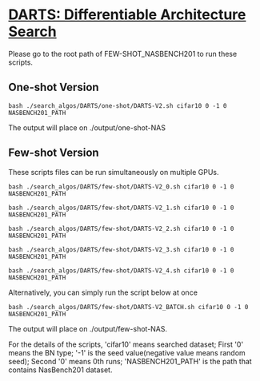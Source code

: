 # [DARTS: Differentiable Architecture Search][1]

Please go to the root path of FEW-SHOT_NASBENCH201 to run these scripts.

## One-shot Version
  ```
  bash ./search_algos/DARTS/one-shot/DARTS-V2.sh cifar10 0 -1 0 NASBENCH201_PATH
  ```
  The output will place on ./output/one-shot-NAS

## Few-shot Version

  These scripts files can be run simultaneously on multiple GPUs. 
  ```
  bash ./search_algos/DARTS/few-shot/DARTS-V2_0.sh cifar10 0 -1 0 NASBENCH201_PATH

  bash ./search_algos/DARTS/few-shot/DARTS-V2_1.sh cifar10 0 -1 0 NASBENCH201_PATH

  bash ./search_algos/DARTS/few-shot/DARTS-V2_2.sh cifar10 0 -1 0 NASBENCH201_PATH

  bash ./search_algos/DARTS/few-shot/DARTS-V2_3.sh cifar10 0 -1 0 NASBENCH201_PATH

  bash ./search_algos/DARTS/few-shot/DARTS-V2_4.sh cifar10 0 -1 0 NASBENCH201_PATH
  ```
  Alternatively, you can simply run the script below at once
  ```
  bash ./search_algos/DARTS/few-shot/DARTS-V2_BATCH.sh cifar10 0 -1 0 NASBENCH201_PATH
  ```
The output will place on ./output/few-shot-NAS.

For the details of the scripts, 'cifar10' means searched dataset; First '0' means the BN type; '-1' is the seed value(negative value means random seed); Second '0' means 0th runs; 'NASBENCH201_PATH' is the path that contains NasBench201 dataset. 

[1]: https://arxiv.org/abs/1806.09055







      
    
      
      

                 
                 
         
               
    






